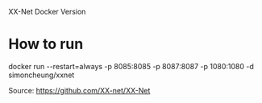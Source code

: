 XX-Net Docker Version

# How to run 
docker run --restart=always -p 8085:8085 -p 8087:8087 -p 1080:1080 -d simoncheung/xxnet

Source:
https://github.com/XX-net/XX-Net
